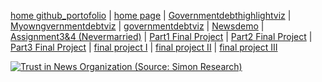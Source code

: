 [home github_portofolio](https://github.com/brylianrst/Brilian-Portofolio) | [home page](https://brylianrst.github.io/Brilian-Portofolio/README.html) | [Governmentdebthighlightviz](https://brylianrst.github.io/Brilian-Portofolio/Governmentdebthighlightviz.html) | [Myowngvernmentdebtviz](https://brylianrst.github.io/Brilian-Portofolio/Myowngvernmentdebtviz.html) | [governmentdebtviz](https://brylianrst.github.io/Brilian-Portofolio/governmentdebtviz.html) | [Newsdemo](https://brylianrst.github.io/Brilian-Portofolio/Newsdemo.html) | [Assignment3&4 (Nevermarried)](https://brylianrst.github.io/Brilian-Portofolio/Assignment3&4(Nevermarried).html) | [Part1 Final Project](https://brylianrst.github.io/Brilian-Portofolio/Part1%20Final%20Project.html) | [Part2 Final Project](https://brylianrst.github.io/Brilian-Portofolio/Part2%20Final%20Project.html) | [Part3 Final Project](https://brylianrst.github.io/Brilian-Portofolio/Part3%20Final%20Project.html) | [final project I](https://brylianrst.github.io/Brilian-Portofolio/final-project-part-one.html) | [final project II](https://brylianrst.github.io/Brilian-Portofolio/final-project-part-two.html) | [final project III](https://brylianrst.github.io/Brilian-Portofolio/final-project-part-three.html)

<div class='tableauPlaceholder' id='viz1706547900575' style='position: relative'><noscript><a href='#'><img alt='Trust in News Organization (Source: Simon Research) ' src='https:&#47;&#47;public.tableau.com&#47;static&#47;images&#47;Ta&#47;TableuExcercise_17065475941090&#47;Sheet1&#47;1_rss.png' style='border: none' /></a></noscript><object class='tableauViz'  style='display:none;'><param name='host_url' value='https%3A%2F%2Fpublic.tableau.com%2F' /> <param name='embed_code_version' value='3' /> <param name='site_root' value='' /><param name='name' value='TableuExcercise_17065475941090&#47;Sheet1' /><param name='tabs' value='no' /><param name='toolbar' value='yes' /><param name='static_image' value='https:&#47;&#47;public.tableau.com&#47;static&#47;images&#47;Ta&#47;TableuExcercise_17065475941090&#47;Sheet1&#47;1.png' /> <param name='animate_transition' value='yes' /><param name='display_static_image' value='yes' /><param name='display_spinner' value='yes' /><param name='display_overlay' value='yes' /><param name='display_count' value='yes' /><param name='language' value='en-US' /><param name='filter' value='publish=yes' /></object></div>                
<script type='text/javascript'>                    
  var divElement = document.getElementById('viz1706547900575');                    
  var vizElement = divElement.getElementsByTagName('object')[0];                    
  vizElement.style.width='100%';vizElement.style.height=(divElement.offsetWidth*0.75)+'px';                    
  var scriptElement = document.createElement('script');                    
  scriptElement.src = 'https://public.tableau.com/javascripts/api/viz_v1.js';                    
  vizElement.parentNode.insertBefore(scriptElement, vizElement);                
</script>
